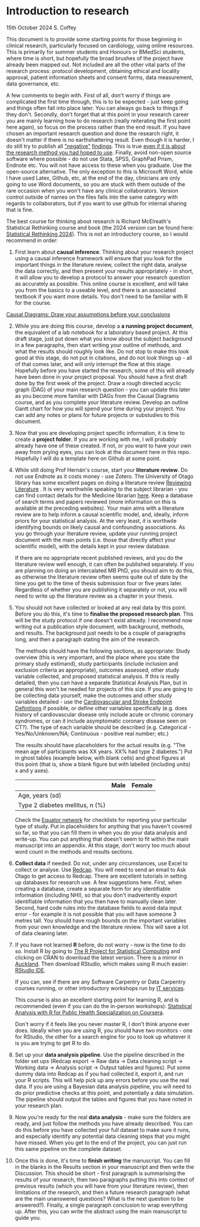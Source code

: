 # Introduction to research

15th October 2024
S. Coffey

This document is to provide some starting points for those beginning in clinical research, particularly focused on cardiology, using online resources. This is primarily for summer students and Honours or BMedSci students, where time is short, but hopefully the broad brushes of the project have already been mapped out. Not included are all the other vital parts of the research process: protocol development, obtaining ethical and locality approval, patient information sheets and consent forms, data measurement, data governance, etc.

A few comments to begin with. First of all, don't worry if things are complicated the first time through, this is to be expected - just keep going and things often fall into place later. You can always go back to things if they don't. Secondly, don't forget that at this point in your research career you are mainly learning how to do research (really reiterating the first point here again), so focus on the process rather than the end result. If you have chosen an important research question and done the research right, it doesn't matter if there is no earthshattering result. Even though it is harder, I do still try to publish all ["negative"](https://www.ahajournals.org/doi/full/10.1161/JAHA.115.002150) [findings](https://doi.org/10.3399/BJGPO.2022.0105). This is true [even if it is about the research method you had hoped to use](https://www.sciencedirect.com/science/article/pii/S2590086220300070). Finally, avoid non-open source software where possible - do not use Stata, SPSS, GraphPad Prism, Endnote etc. You will not have access to these when you graduate. Use the open-source alternative. The only exception to this is Microsoft Word, while I have used Latex, Github, etc, at the end of the day, clinicians are only going to use Word documents, so you are stuck with them outside of the rare occasion when you won't have any clinical collaborators. Version control outside of names on the files falls into the same category with regards to collaborators, but if you want to use github for internal sharing that is fine.

The best course for thinking about research is Richard McElreath's Statistical Rethinking course and book (the 2024 version can be found here: [Statistical Rethinking 2024](https://github.com/rmcelreath/stat_rethinking_2024)). This is not an introductory course, so I would recommend in order:

1. First learn about **causal inference**. Thinking about your research project using a causal inference framework will ensure that you look for the important things in the literature review, collect the right data, analyse the data correctly, and then present your results appropriately - in short, it will allow you to develop a protocol to answer your research question as accurately as possible. This online course is excellent, and will take you from the basics to a useable level, and there is an associated textbook if you want more details. You don't need to be familiar with R for the course.
   
[Causal Diagrams: Draw your assumptions before your conclusions](https://www.edx.org/learn/data-analysis/harvard-university-causal-diagrams-draw-your-assumptions-before-your-conclusions)

2. While you are doing this course, develop a **a running project document**, the equivalent of a lab notebook for a laboratory based project. At this draft stage, just put down what you know about the subject background in a few paragraphs, then start writing your outline of methods, and what the results should roughly look like. Do not stop to make this look good at this stage, do not put in citations, and do not look things up - all of that comes later, and will only interrupt the flow at this stage.  Hopefully before you have started the research, some of this will already have been done in your project proposal. You should have a first draft done by the first week of the project. Draw a rough directed acyclic graph (DAG) of your main research question - you can update this later as you become more familiar with DAGs from the Causal Diagrams course, and as you complete your literature review. Develop an outline Gantt chart for how you will spend your time during your project. You can add any notes or plans for future projects or substudies to this document.
   
4. Now that you are developing project specific information, it is time to create a **project folder**. If you are working with me, I will probably already have one of these created. If not, or you want to have your own away from prying eyes, you can look at the document here in this repo. Hopefully I will do a template here on Github at some point. 

5. While still doing Prof Hernán's course, start your **literature review**. Do not use Endnote as it costs money - use Zotero. 
The University of Otago library has some excellent pages on doing a literature review [Reviewing Literature](https://otago.libguides.com/thesisinformation/reviewing_literature) . It is very worthwhile speaking to the subject librarian - you can find contact details for the Medicine librarian [here](https://otago.libguides.com/medicine). Keep a database of search terms and papers reviewed (more information on this is available at the preceding websites). Your main aims with a literature review are to help inform a causal scientific model, and, ideally, inform priors for your statistical analysis. At the very least, it is worthwile identifying bounds on likely causal and confounding associations. As you go through your literature review, update your running project document with the main points (i.e. those that directly affect your scientific model), with the details kept in your review database. 

   If there are no appropriate recent published reviews, and you do the literature review well enough, it can often be published separately. If you are planning on doing an intercalated MB PhD, you should aim to do this, as otherwise the literature review often seems quite out of date by the time you get to the time of thesis submission four or five years later. Regardless of whether you are publishing it separately or not, you will need to write up the literature review as a chapter in your thesis.

6. You should not have collected or looked at any real data by this point. Before you do this, it's time to **finalise the proposed research plan**. This will be the study protocol if one doesn't exist already. I recommend now writing out a publication style document, with background, methods, and results. The background just needs to be a couple of paragraphs long, and then a paragraph stating the aim of the research.

   The methods should have the following sections, as appropriate: Study overview (this is very important, and the place where you state the primary study estimand), study participants (include inclusion and exclusion criteria as appropriate), outcomes assessed, other study variable collected, and proposed statistical analysis. If this is really detailed, then you can have a separate Statistical Analysis Plan, but in general this won't be needed for projects of this size. If you are going to be collecting data yourself, make the outcomes and other study variables detailed - use the [Cardiovascular and Stroke Endpoint Definitions](https://www.ahajournals.org/doi/10.1161/CIRCULATIONAHA.117.033502) if possible, or define other variables specifically (e.g. does history of cardiovascular disease only include acute or chronic coronary syndromes, or can it include asymptomatic coronary disease seen on CT?). The type of each variable should be described (e.g. Categorical - Yes/No/Unknown/NA; Continuous - positive real number; etc.) 
  
   The results should have placeholders for the actual results (e.g. "The mean age of participants was XX years. XX% had type 2 diabetes.") Put in ghost tables (example below, with blank cells) and ghost figures at this point (that is, show a blank figure but with labelled (including units) x and y axes). 
   
   |  | Male | Female |
   | --- | ----------- | ----------- |
   | Age, years (sd) |  |   |
   | Type 2 diabetes mellitus, n (%) |  |   |

   Check the [Equator network](https://www.equator-network.org) for checklists for reporting your particular type of study. Put in placeholders for anything that you haven't covered so far, so that you can fill them in when you do your data analysis and write-up. You can put anything that doesn't seem to fit within the main manuscript into an appendix. At this stage, don't worry too much about word count in the methods and results sections.

8. **Collect data** if needed. Do not, under any circumstances, use Excel to collect or analyse. Use [Redcap](https://redcap.otago.ac.nz). You will need to send an email to Ask Otago to get access to Redcap. There are excellent tutorials in setting up databases for research use. A few suggestions here. First, when creating a database, create a separate form for any identifiable information (including NHI), so that you don't inadvertently export identifiable information that you then have to manually clean later. Second, hard code rules into the database fields to avoid data input error - for example it is not possible that you will have someone 3 metres tall. You should have rough bounds on the important variables from your own knowledge and the literature review. This will save a lot of data cleaning later. 

9. If you have not learned **R** before, do not worry - now is the time to do so. Install R by going to [The R Project for Statistical Computing](https://www.r-project.org) and clicking on CRAN to download the latest version. There is a mirror in [Auckland](https://cran.stat.auckland.ac.nz/). Then download RStudio, which makes using R much easier: [RStudio IDE](https://posit.co/downloads/). 

   If you can, see if there are any Software Carpentry or Data Carpentry courses running, or other introductory workshops run by [IT services](https://corpapp.otago.ac.nz/training/its/course/subject/workshops/).
   
   This course is also an excellent starting point for learning R, and is recommended (even if you can do the in-person workshops):
[Statistical Analysis with R for Public Health Specialization on Coursera](https://www.coursera.org/specializations/statistical-analysis-r-public-health).

   Don't worry if it feels like you never master R, I don't think anyone ever does. Ideally when you are using R, you should have two monitors - one for RStudio, the other for a search engine for you to look up whatever it is you are trying to get R to do.

10. Set up your **data analysis pipeline**. Use the pipeline described in the folder set ups (Redcap export -> Raw data -> Data cleaning script -> Working data -> Analysis script -> Output tables and figures). Put some dummy data into Redcap as if you had collected it, export it, and run your R scripts. This will help pick up any errors before you use the real data. If you are using a Bayesian data analysis pipeline, you will need to do prior predictive checks at this point, and potentially a data simulation. The pipeline should output the tables and figures that you have noted in your research plan.
    
12. Now you're ready for the real **data analysis** - make sure the folders are ready, and just follow the methods you have already described. You can do this before you have collected your full dataset to make sure it runs, and especially identify any potential data cleaning steps that you might have missed. When you get to the end of the project, you can just run this same pipeline on the complete dataset.

13. Once this is done, it's time to **finish writing** the manuscript. You can fill in the blanks in the Results section in your manuscript and then write the Discussion. This should be short - first paragraph is summarising the results of your research, then two paragraphs putting this into context of previous results (which you will have from your literature review), then limitations of the research, and then a future research paragraph (what are the main unanswered questions? What is the next question to be answered?). Finally, a single paragraph conclusion to wrap everything up. After this, you can write the abstract using the main manuscript to guide you.




